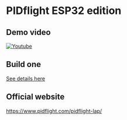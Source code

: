 # PIDflight ESP32 edition

## Demo video
[![Youtube](https://img.youtube.com/vi/CKgIOPRDrkA/0.jpg)](https://www.youtube.com/watch?v=CKgIOPRDrkA)

## Build one
[See details here](ESP32.md)

## Official website
https://www.pidflight.com/pidflight-lap/
